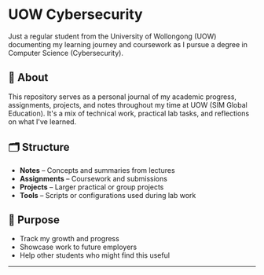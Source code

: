 # UOW Cybersecurity

Just a regular student from the University of Wollongong (UOW) documenting my learning journey and coursework as I pursue a degree in Computer Science (Cybersecurity).

## 📘 About

This repository serves as a personal journal of my academic progress, assignments, projects, and notes throughout my time at UOW (SIM Global Education). It's a mix of technical work, practical lab tasks, and reflections on what I've learned.

## 🗂️ Structure

- **Notes** – Concepts and summaries from lectures
- **Assignments** – Coursework and submissions
- **Projects** – Larger practical or group projects
- **Tools** – Scripts or configurations used during lab work

## 🚀 Purpose

- Track my growth and progress
- Showcase work to future employers
- Help other students who might find this useful

---

